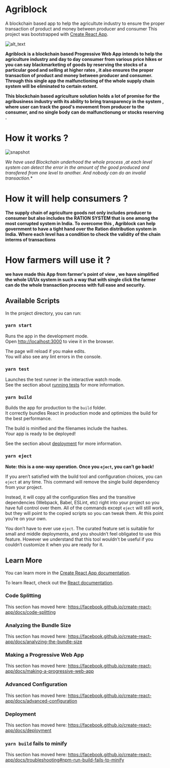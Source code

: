 # Agriblock
A blockchain based app to help the agricultute industry to ensure the proper transaction of product and money between producer and consumer
This project was bootstrapped with [Create React App](https://github.com/facebook/create-react-app).


![alt_text](https://github.com/geekers003/Agriblock/blob/master/snapshots/agriblockLogo.png)

**Agriblock is a blockchain based Progressive Web App intends to help the agriculture industry and day to day consumer from various price hikes or you can say blackmarketing of goods by reserving  the stocks of a particular good and selling at higher rates , it also ensures the proper transaction of product and money between producer and consumer. Through this single app the malfunctioning of the  whole supply chain system will be eliminated to certain extent.**

**This blockchain based agriculture solution holds a lot of promise for the agribusiness industry with its ability to bring transparency in the system , where user can track the good's movement from producer to the consumer, and no single body can do malfunctionung or stocks reserving .** 


# How it works ?
![snapshot](https://github.com/geekers003/Agriblock/blob/master/snapshots/ecosystemGraph.png)


**We have used Blockchain underhood the whole process ,at each level system can detect the error in the amount of the good produced and transfered from one level to another.* And nobody can do an invalid transaction.**

# How it will help consumers ?


 **The supply chain of agriculture goods not only includes producer to consumer but also includes the RATION SYSTEM that is one among the most corrupted system in India. To overcome this , Agriblock can help government to have a tight hand over the  Ration distribution system in India. Where each level has a condition to check the validity of the chain interms of transactions**
 
 # How  farmers will use it ?
 **we have made this App from farmer's point of view , we have simplified the whole UI/Ux system in  such a way that with   single  click the farmer can do the whole transaction process with full ease and security.**
 

## Available Scripts

In the project directory, you can run:

### `yarn start`

Runs the app in the development mode.<br />
Open [http://localhost:3000](http://localhost:3000) to view it in the browser.

The page will reload if you make edits.<br />
You will also see any lint errors in the console.

### `yarn test`

Launches the test runner in the interactive watch mode.<br />
See the section about [running tests](https://facebook.github.io/create-react-app/docs/running-tests) for more information.

### `yarn build`

Builds the app for production to the `build` folder.<br />
It correctly bundles React in production mode and optimizes the build for the best performance.

The build is minified and the filenames include the hashes.<br />
Your app is ready to be deployed!

See the section about [deployment](https://facebook.github.io/create-react-app/docs/deployment) for more information.

### `yarn eject`

**Note: this is a one-way operation. Once you `eject`, you can’t go back!**

If you aren’t satisfied with the build tool and configuration choices, you can `eject` at any time. This command will remove the single build dependency from your project.

Instead, it will copy all the configuration files and the transitive dependencies (Webpack, Babel, ESLint, etc) right into your project so you have full control over them. All of the commands except `eject` will still work, but they will point to the copied scripts so you can tweak them. At this point you’re on your own.

You don’t have to ever use `eject`. The curated feature set is suitable for small and middle deployments, and you shouldn’t feel obligated to use this feature. However we understand that this tool wouldn’t be useful if you couldn’t customize it when you are ready for it.

## Learn More

You can learn more in the [Create React App documentation](https://facebook.github.io/create-react-app/docs/getting-started).

To learn React, check out the [React documentation](https://reactjs.org/).

### Code Splitting

This section has moved here: https://facebook.github.io/create-react-app/docs/code-splitting

### Analyzing the Bundle Size

This section has moved here: https://facebook.github.io/create-react-app/docs/analyzing-the-bundle-size

### Making a Progressive Web App

This section has moved here: https://facebook.github.io/create-react-app/docs/making-a-progressive-web-app

### Advanced Configuration

This section has moved here: https://facebook.github.io/create-react-app/docs/advanced-configuration

### Deployment

This section has moved here: https://facebook.github.io/create-react-app/docs/deployment

### `yarn build` fails to minify

This section has moved here: https://facebook.github.io/create-react-app/docs/troubleshooting#npm-run-build-fails-to-minify
